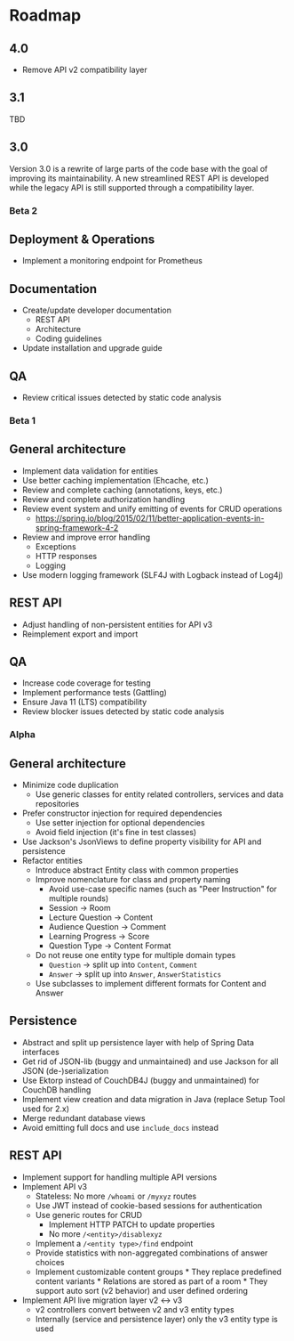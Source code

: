 # Roadmap

## 4.0

* Remove API v2 compatibility layer


## 3.1

TBD


## 3.0

Version 3.0 is a rewrite of large parts of the code base with the goal of improving its maintainability.
A new streamlined REST API is developed while the legacy API is still supported through a compatibility layer.


### Beta 2

## Deployment & Operations

* Implement a monitoring endpoint for Prometheus


## Documentation

* Create/update developer documentation
	* REST API
	* Architecture
	* Coding guidelines
* Update installation and upgrade guide


## QA

* Review critical issues detected by static code analysis


### Beta 1

## General architecture

* Implement data validation for entities
* Use better caching implementation (Ehcache, etc.)
* Review and complete caching (annotations, keys, etc.)
* Review and complete authorization handling
* Review event system and unify emitting of events for CRUD operations
	* https://spring.io/blog/2015/02/11/better-application-events-in-spring-framework-4-2
* Review and improve error handling
	* Exceptions
	* HTTP responses
	* Logging
* Use modern logging framework (SLF4J with Logback instead of Log4j)


## REST API

* Adjust handling of non-persistent entities for API v3
* Reimplement export and import


## QA

* Increase code coverage for testing
* Implement performance tests (Gattling)
* Ensure Java 11 (LTS) compatibility
* Review blocker issues detected by static code analysis


### Alpha

## General architecture

* Minimize code duplication
	* Use generic classes for entity related controllers, services and data repositories
* Prefer constructor injection for required dependencies
	* Use setter injection for optional dependencies
	* Avoid field injection (it's fine in test classes)
* Use Jackson's JsonViews to define property visibility for API and persistence
* Refactor entities
	* Introduce abstract Entity class with common properties
	* Improve nomenclature for class and property naming
		* Avoid use-case specific names (such as "Peer Instruction" for multiple rounds)
		* Session -> Room
		* Lecture Question -> Content
		* Audience Question -> Comment
		* Learning Progress -> Score
		* Question Type -> Content Format
	* Do not reuse one entity type for multiple domain types
		* `Question` -> split up into `Content`, `Comment`
		* `Answer` -> split up into `Answer`, `AnswerStatistics`
	* Use subclasses to implement different formats for Content and Answer


## Persistence

* Abstract and split up persistence layer with help of Spring Data interfaces
* Get rid of JSON-lib (buggy and unmaintained) and use Jackson for all JSON (de-)serialization
* Use Ektorp instead of CouchDB4J (buggy and unmaintained) for CouchDB handling
* Implement view creation and data migration in Java (replace Setup Tool used for 2.x)
* Merge redundant database views
* Avoid emitting full docs and use `include_docs` instead


## REST API

* Implement support for handling multiple API versions
* Implement API v3
	* Stateless: No more `/whoami` or `/myxyz` routes
	* Use JWT instead of cookie-based sessions for authentication
	* Use generic routes for CRUD
		* Implement HTTP PATCH to update properties
		* No more `/<entity>/disablexyz`
	* Implement a `/<entity type>/find` endpoint
	* Provide statistics with non-aggregated combinations of answer choices
	* Implement customizable content groups
			* They replace predefined content variants
			* Relations are stored as part of a room
			* They support auto sort (v2 behavior) and user defined ordering
* Implement API live migration layer v2 <-> v3
	* v2 controllers convert between v2 and v3 entity types
	* Internally (service and persistence layer) only the v3 entity type is used
